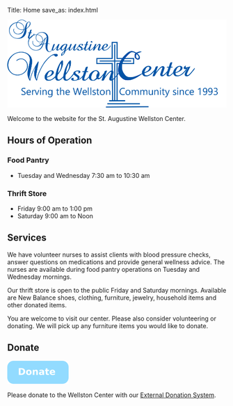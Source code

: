 Title: Home
save_as: index.html

![logo](img/wellston_ver1_blue.png)

Welcome to the website for the St. Augustine Wellston Center.

## Hours of Operation

### Food Pantry

*   Tuesday and Wednesday    7:30 am to 10:30 am

### Thrift Store

*   Friday         9:00 am to 1:00 pm
*   Saturday       9:00 am to Noon

## Services

We have volunteer nurses to assist clients with blood pressure checks, answer questions on medications and provide general wellness advice.  The nurses are available during food pantry operations on Tuesday and Wednesday mornings.

Our thrift store is open to the public Friday and Saturday mornings.  Available are New Balance shoes, clothing, furniture, jewelry, household items and other donated items.

You are welcome to visit our center.  Please also consider volunteering or donating.  We will pick up any furniture items you would like to donate.

## Donate

[![donate](img/donate_button.png)](http://weblink.donorperfect.com/WellstonCenterOnlineDonation)

Please donate to the Wellston Center with our [External Donation System](http://weblink.donorperfect.com/WellstonCenterOnlineDonation).


